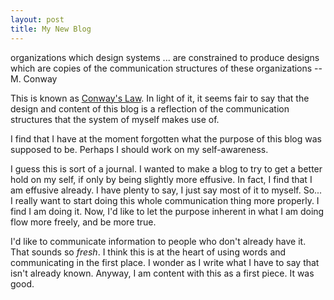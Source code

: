 ```yaml
---
layout: post
title: My New Blog
---
```


<p class="message">organizations which design systems ... are constrained to produce designs which are copies of the communication structures of these organizations -- M. Conway</p>

This is known as [Conway's Law](https://en.wikipedia.org/wiki/Conway%27s_law).
In light of it, it seems fair to say that the design and content of this blog
is a reflection of the communication structures that the system of myself
makes use of.

I find that I have at the moment forgotten what the purpose of this blog was
supposed to be. Perhaps I should work on my self-awareness.

I guess this is sort of a journal. I wanted to make a blog to try to get a
better hold on my self, if only by being slightly more effusive. In fact, I
find that I am effusive already. I have plenty to say, I just say most of it
to myself. So... I really want to start doing this whole communication thing
more properly. I find I am doing it. Now, I'd like to let the purpose inherent
in what I am doing flow more freely, and be more true.

I'd like to communicate information to people who don't already have it.
That sounds so *fresh*. I think this is at the heart of using words and
communicating in the first place. I wonder as I write what I have to say that
isn't already known. Anyway, I am content with this as a first piece. It was
good.
